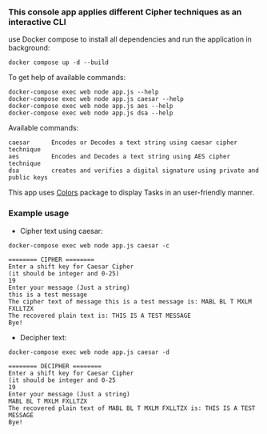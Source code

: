 ### This console app applies different Cipher techniques as an interactive CLI ###

use Docker compose to install all dependencies and run the application in background:

```shell
docker compose up -d --build
```

To get help of available commands:

```shell
docker-compose exec web node app.js --help
docker-compose exec web node app.js caesar --help
docker-compose exec web node app.js aes --help
docker-compose exec web node app.js dsa --help
```

Available commands:

```shell
caesar      Encodes or Decodes a text string using caesar cipher technique
aes         Encodes and Decodes a text string using AES cipher technique
dsa         creates and verifies a digital signature using private and public keys
`````

This app uses <a href="https://www.npmjs.com/package/colors">Colors</a> package to display Tasks in an user-friendly manner.

### Example usage

- Cipher text using caesar:

```shell
docker-compose exec web node app.js caesar -c

======== CIPHER ========
Enter a shift key for Caesar Cipher
(it should be integer and 0-25)
19
Enter your message (Just a string)
this is a test message
The cipher text of message this is a test message is: MABL BL T MXLM FXLLTZX
The recovered plain text is: THIS IS A TEST MESSAGE
Bye!
```

- Decipher text:

```shell
docker-compose exec web node app.js caesar -d

======== DECIPHER ========
Enter a shift key for Caesar Cipher
(it should be integer and 0-25
19
Enter your message (Just a string)
MABL BL T MXLM FXLLTZX
The recovered plain text of MABL BL T MXLM FXLLTZX is: THIS IS A TEST MESSAGE
Bye!
```
